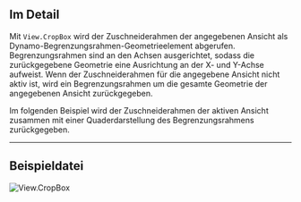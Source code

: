 ## Im Detail
Mit `View.CropBox` wird der Zuschneiderahmen der angegebenen Ansicht als Dynamo-Begrenzungsrahmen-Geometrieelement abgerufen. Begrenzungsrahmen sind an den Achsen ausgerichtet, sodass die zurückgegebene Geometrie eine Ausrichtung an der X- und Y-Achse aufweist. Wenn der Zuschneiderahmen für die angegebene Ansicht nicht aktiv ist, wird ein Begrenzungsrahmen um die gesamte Geometrie der angegebenen Ansicht zurückgegeben.

Im folgenden Beispiel wird der Zuschneiderahmen der aktiven Ansicht zusammen mit einer Quaderdarstellung des Begrenzungsrahmens zurückgegeben.
___
## Beispieldatei

![View.CropBox](./Revit.Elements.Views.View.CropBox_img.jpg)
